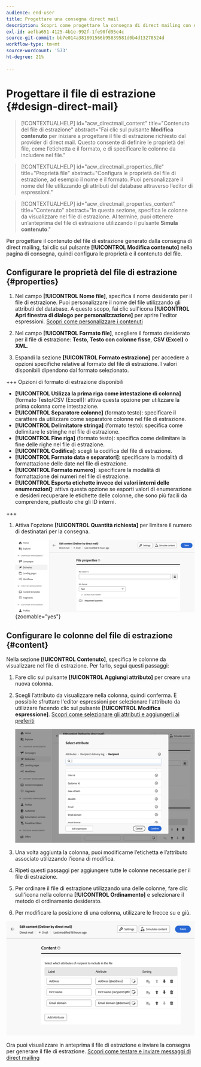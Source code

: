 ```yaml
---
audience: end-user
title: Progettare una consegna direct mail
description: Scopri come progettare la consegna di direct mailing con Adobe Campaign Web
exl-id: aefba651-4125-4b1e-992f-1fe90fd95e4c
source-git-commit: bb7e014a381801566b95839581d0b4d13278524d
workflow-type: tm+mt
source-wordcount: '573'
ht-degree: 21%

---
```


# Progettare il file di estrazione {#design-direct-mail}

>[!CONTEXTUALHELP]
>id="acw_directmail_content"
>title="Contenuto del file di estrazione"
>abstract="Fai clic sul pulsante **Modifica contenuto** per iniziare a progettare il file di estrazione richiesto dal provider di direct mail. Questo consente di definire le proprietà del file, come l’etichetta e il formato, e di specificare le colonne da includere nel file."

>[!CONTEXTUALHELP]
>id="acw_directmail_properties_file"
>title="Proprietà file"
>abstract="Configura le proprietà del file di estrazione, ad esempio il nome e il formato. Puoi personalizzare il nome del file utilizzando gli attributi del database attraverso l’editor di espressioni."

>[!CONTEXTUALHELP]
>id="acw_directmail_properties_content"
>title="Contenuto"
>abstract="In questa sezione, specifica le colonne da visualizzare nel file di estrazione. Al termine, puoi ottenere un’anteprima del file di estrazione utilizzando il pulsante **Simula contenuto**."

Per progettare il contenuto del file di estrazione generato dalla consegna di direct mailing, fai clic sul pulsante **[!UICONTROL Modifica contenuto]** nella pagina di consegna, quindi configura le proprietà e il contenuto del file.

## Configurare le proprietà del file di estrazione {#properties}

1. Nel campo **[!UICONTROL Nome file]**, specifica il nome desiderato per il file di estrazione. Puoi personalizzare il nome del file utilizzando gli attributi del database. A questo scopo, fai clic sull&#39;icona **[!UICONTROL Apri finestra di dialogo per personalizzazione]** per aprire l&#39;editor espressioni. [Scopri come personalizzare i contenuti](../personalization/personalize.md)

1. Nel campo **[!UICONTROL Formato file]**, scegliere il formato desiderato per il file di estrazione: **Testo**, **Testo con colonne fisse**, **CSV (Excel)** o **XML**.

1. Espandi la sezione **[!UICONTROL Formato estrazione]** per accedere a opzioni specifiche relative al formato del file di estrazione. I valori disponibili dipendono dal formato selezionato.

+++ Opzioni di formato di estrazione disponibili

   * **[!UICONTROL Utilizza la prima riga come intestazione di colonna]** (formato Testo/CSV (Excel)): attiva questa opzione per utilizzare la prima colonna come intestazione.
   * **[!UICONTROL Separatore colonne]** (formato testo): specificare il carattere da utilizzare come separatore colonne nel file di estrazione.
   * **[!UICONTROL Delimitatore stringa]** (formato testo): specifica come delimitare le stringhe nel file di estrazione.
   * **[!UICONTROL Fine riga]** (formato testo): specifica come delimitare la fine delle righe nel file di estrazione.
   * **[!UICONTROL Codifica]**: scegli la codifica del file di estrazione.
   * **[!UICONTROL Formato data e separatori]**: specificare la modalità di formattazione delle date nel file di estrazione.
   * **[!UICONTROL Formato numero]**: specificare la modalità di formattazione dei numeri nel file di estrazione.
   * **[!UICONTROL Esporta etichette invece dei valori interni delle enumerazioni]**: attiva questa opzione se esporti valori di enumerazione e desideri recuperare le etichette delle colonne, che sono più facili da comprendere, piuttosto che gli ID interni.

+++

1. Attiva l&#39;opzione **[!UICONTROL Quantità richiesta]** per limitare il numero di destinatari per la consegna.

   ![](assets/dm-content-details.png){zoomable="yes"}

## Configurare le colonne del file di estrazione {#content}

Nella sezione **[!UICONTROL Contenuto]**, specifica le colonne da visualizzare nel file di estrazione. Per farlo, segui questi passaggi:

1. Fare clic sul pulsante **[!UICONTROL Aggiungi attributo]** per creare una nuova colonna.
1. Scegli l’attributo da visualizzare nella colonna, quindi conferma. È possibile sfruttare l&#39;editor espressioni per selezionare l&#39;attributo da utilizzare facendo clic sul pulsante **[!UICONTROL Modifica espressione]**. [Scopri come selezionare gli attributi e aggiungerli ai preferiti](../get-started/attributes.md)

   ![](assets/dm-add-attribute.png)

1. Una volta aggiunta la colonna, puoi modificarne l’etichetta e l’attributo associato utilizzando l’icona di modifica.
1. Ripeti questi passaggi per aggiungere tutte le colonne necessarie per il file di estrazione.
1. Per ordinare il file di estrazione utilizzando una delle colonne, fare clic sull&#39;icona nella colonna **[!UICONTROL Ordinamento]** e selezionare il metodo di ordinamento desiderato.
1. Per modificare la posizione di una colonna, utilizzare le frecce su e giù.

![](assets/dm-content-attributes.png)

Ora puoi visualizzare in anteprima il file di estrazione e inviare la consegna per generare il file di estrazione. [Scopri come testare e inviare messaggi di direct mailing](send-direct-mail.md)
